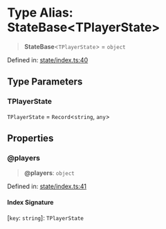 # Type Alias: StateBase\<TPlayerState\>

> **StateBase**\<`TPlayerState`\> = `object`

Defined in: [state/index.ts:40](https://github.com/benallfree/lab13/blob/bfb1abf3755bb0fffb55fa5a9e7413f31801f1d6/sdk/src/online/state/index.ts#L40)

## Type Parameters

### TPlayerState

`TPlayerState` = `Record`\<`string`, `any`\>

## Properties

### @players

> **@players**: `object`

Defined in: [state/index.ts:41](https://github.com/benallfree/lab13/blob/bfb1abf3755bb0fffb55fa5a9e7413f31801f1d6/sdk/src/online/state/index.ts#L41)

#### Index Signature

\[`key`: `string`\]: `TPlayerState`

